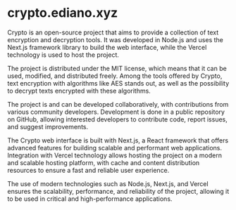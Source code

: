 # crypto.ediano.xyz

Crypto is an open-source project that aims to provide a collection of text encryption and decryption tools. It was developed in Node.js and uses the Next.js framework library to build the web interface, while the Vercel technology is used to host the project.

The project is distributed under the MIT license, which means that it can be used, modified, and distributed freely. Among the tools offered by Crypto, text encryption with algorithms like AES stands out, as well as the possibility to decrypt texts encrypted with these algorithms.

The project is and can be developed collaboratively, with contributions from various community developers. Development is done in a public repository on GitHub, allowing interested developers to contribute code, report issues, and suggest improvements.

The Crypto web interface is built with Next.js, a React framework that offers advanced features for building scalable and performant web applications. Integration with Vercel technology allows hosting the project on a modern and scalable hosting platform, with cache and content distribution resources to ensure a fast and reliable user experience.

The use of modern technologies such as Node.js, Next.js, and Vercel ensures the scalability, performance, and reliability of the project, allowing it to be used in critical and high-performance applications.
